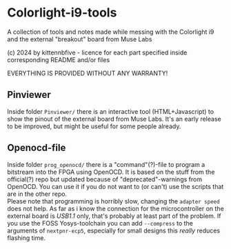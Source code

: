 # Colorlight-i9-tools
A collection of tools and notes made while messing with the Colorlight i9 and the external "breakout" board from Muse Labs

(c) 2024 by kittennbfive - licence for each part specified inside corresponding README and/or files
  
EVERYTHING IS PROVIDED WITHOUT ANY WARRANTY!  

## Pinviewer
Inside folder `Pinviewer/` there is an interactive tool (HTML+Javascript) to show the pinout of the external board from Muse Labs. It's an early release to be improved, but might be useful for some people already.

## Openocd-file
Inside folder `prog_openocd/` there is a "command"(?)-file to program a bitstream into the FPGA using OpenOCD. It is based on the stuff from the official(?) repo but updated because of "deprecated"-warnings from OpenOCD. You can use it if you do not want to (or can't) use the scripts that are in the other repo.  
Please note that programming is horribly slow, changing the `adapter speed` does not help. As far as i know the connection for the microcontroller on the external board is *USB1.1* only, that's probably at least part of the problem. If you use the FOSS Yosys-toolchain you can add `--compress` to the arguments of `nextpnr-ecp5`, especially for small designs this *really* reduces flashing time.
